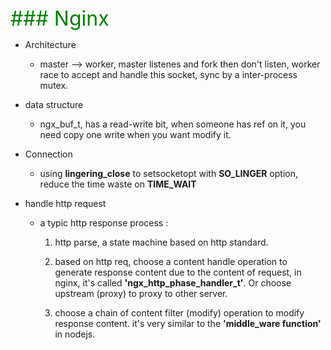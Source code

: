 
<font color="green" size="6">
<a name="fucknginx"></a>
### Nginx 
</font>

* Architecture 

    * master --> worker, master listenes and fork then don't listen, worker race to accept and handle this socket, sync by a inter-process mutex.

* data structure

    * ngx_buf_t, has a read-write bit, when someone has ref on it, you need copy one write when you want modify it.

* Connection 

    * using **lingering_close** to setsocketopt with **SO_LINGER** option, reduce the time waste on **TIME_WAIT**

* handle http request

    * a typic http response process :

        1. http parse, a state machine based on http standard.

        2. based on http req, choose a content handle operation to generate response content due to the content of request, in nginx, it's called **'ngx_http_phase_handler_t'**. Or choose upstream (proxy) to proxy to other server.

        3. choose a chain of content filter (modify) operation to modify response content. it's very similar to the **'middle_ware function'** in nodejs.
